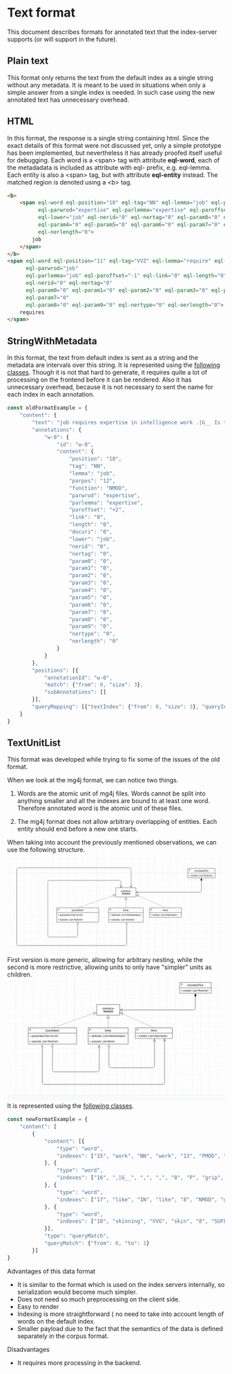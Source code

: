 # Text format

This document describes formats for annotated text that the index-server supports (or will support in the future).

## Plain text
This format only returns the text from the default index as a single string without any metadata. It is meant to be used in situations when only a simple answer from a single index is needed.
In such case using the new annotated text has unnecessary overhead.

## HTML
In this format, the response is a single string containing html. Since the exact details of this format were not discussed yet, only a simple prototype has been implemented, but nevertheless it has already proofed itself useful for debugging.
Each word is a \<span> tag with attribute **eql-word**, each of the metadadata is included as attribute with eql- prefix, e.g. eql-lemma. Each entity is also a \<span> tag, but with attribute **eql-entity** instead. 
The matched region is denoted using a \<b> tag.

```html
<b>
    <span eql-word eql-position="10" eql-tag="NN" eql-lemma="job" eql-parpos="12" eql-function="NMOD"
          eql-parwrod="expertise" eql-parlemma="expertise" eql-paroffset="+2" eql-link="0" eql-length="0" eql-docuri="0"
          eql-lower="job" eql-nerid="0" eql-nertag="0" eql-param0="0" eql-param1="0" eql-param2="0" eql-param3="0"
          eql-param4="0" eql-param5="0" eql-param6="0" eql-param7="0" eql-param8="0" eql-param9="0" eql-nertype="0"
          eql-nerlength="0">
        job
    </span>
</b>
<span eql-word eql-position="11" eql-tag="VVZ" eql-lemma="require" eql-parpos="10" eql-function="SUFFIX"
      eql-parwrod="job"
      eql-parlemma="job" eql-paroffset="-1" eql-link="0" eql-length="0" eql-docuri="0" eql-lower="requires"
      eql-nerid="0" eql-nertag="0"
      eql-param0="0" eql-param1="0" eql-param2="0" eql-param3="0" eql-param4="0" eql-param5="0" eql-param6="0"
      eql-param7="0"
      eql-param8="0" eql-param9="0" eql-nertype="0" eql-nerlength="0">
    requires
</span> 
```

## StringWithMetadata
In this format, the text from default index is sent as a string and the metadata are intervals over this string.
It is represented using the [following classes](../dto/src/main/kotlin/cz/vutbr/fit/knot/enticing/dto/AnnotatedText.kt).
Though it is not that hard to generate, it requires quite a lot of processing on the frontend before it can be rendered. 
Also it has unnecessary overhead, because it is not necessary to sent the name for each index in each annotation.
```javascript
const oldFormatExample = {
    "content": {
        "text": "job requires expertise in intelligence work .|G__ Is the national security adviser a policy wonk or an operative who gets into the thick of things while giving his president objective policy advice on issues affecting the security of the State ?|G__ Is a president well-served by having a national security adviser",
        "annotations": {
            "w-0": {
                "id": "w-0",
                "content": {
                    "position": "10",
                    "tag": "NN",
                    "lemma": "job",
                    "parpos": "12",
                    "function": "NMOD",
                    "parwrod": "expertise",
                    "parlemma": "expertise",
                    "paroffset": "+2",
                    "link": "0",
                    "length": "0",
                    "docuri": "0",
                    "lower": "job",
                    "nerid": "0",
                    "nertag": "0",
                    "param0": "0",
                    "param1": "0",
                    "param2": "0",
                    "param3": "0",
                    "param4": "0",
                    "param5": "0",
                    "param6": "0",
                    "param7": "0",
                    "param8": "0",
                    "param9": "0",
                    "nertype": "0",
                    "nerlength": "0"
                }
            }
        },
        "positions": [{
            "annotationId": "w-0",
            "match": {"from": 0, "size": 3},
            "subAnnotations": []
        }],
        "queryMapping": [{"textIndex": {"from": 0, "size": 3}, "queryIndex": {"from": 0, "size": 1}}]
    }
}
```

## TextUnitList
This format was developed while trying to fix some of the issues of the old format.
 
When we look at the mg4j format, we can notice two things.

1) Words are the atomic unit of mg4j files. Words cannot be split into anything smaller and all the indexes are bound to at least one word. Therefore annotated word is the atomic unit of these files. 

2) The mg4j format does not allow arbitrary overlapping of entities. Each entity should end before a new one starts.     

When taking into account the previously mentioned observations, we can use the following structure. 
![alt text](../img/annotated_text_1.png)
First version is more generic, allowing for arbitrary nesting, while the second is more restrictive, allowing units to only have "simpler" units as children.
![alt text](../img/annotated_text_2.png)
It is represented using the [following classes](../dto/src/main/kotlin/cz/vutbr/fit/knot/enticing/dto/NewAnnotatedText.kt).

```javascript
const newFormatExample = {
    "content": [
        {
            "content": [{
                "type": "word",
                "indexes": ["15", "work", "NN", "work", "13", "PMOD", "outside", "outside", "-2", "0", "0", "0", "work", "0", "0", "0", "0", "0", "0", "0", "0", "0", "0", "0", "0", "0", "0"]
            }, {
                "type": "word",
                "indexes": ["16", ",|G__", ",", ",", "8", "P", "grip", "grip", "-8", "0", "0", "0", ",", "0", "0", "0", "0", "0", "0", "0", "0", "0", "0", "0", "0", "0", "0"]
            }, {
                "type": "word",
                "indexes": ["17", "like", "IN", "like", "8", "NMOD", "grip", "grip", "-9", "0", "0", "0", "like", "0", "0", "0", "0", "0", "0", "0", "0", "0", "0", "0", "0", "0", "0"]
            }, {
                "type": "word",
                "indexes": ["18", "skinning", "VVG", "skin", "8", "SUFFIX", "grip", "grip", "-10", "0", "0", "0", "skinning", "0", "0", "0", "0", "0", "0", "0", "0", "0", "0", "0", "0", "0", "0"]
            }],
            "type": "queryMatch",
            "queryMatch": {"from": 0, "to": 1}
        }]
}
```

Advantages of this data format
* It is similar to the format which is used on the index servers internally, so serialization would become much simpler.
* Does not need so much preprocessing on the client side.
* Easy to render
* Indexing is more straightforward ( no need to take into account length of words on the default index.
* Smaller payload due to the fact that the semantics of the data is defined separately in the corpus format.


Disadvantages
* It requires more processing in the backend.

 